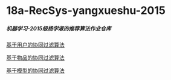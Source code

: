 # 18a-RecSys-yangxueshu-2015

##### 机器学习-2015级杨学淑的推荐算法作业仓库

[基于用户的协同过滤算法](./基于用户的协同过滤算法/code/基于用户的协同过滤算法.ipynb)

[基于物品的协同过滤算法](./基于物品的协同过滤算法/code/基于物品的协同过滤算法.ipynb)

[基于模型的协同过滤算法](./基于模型的协同过滤算法/code/基于模型的协同过滤算法.ipynb)
